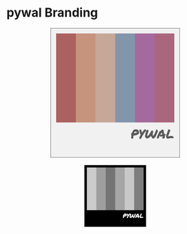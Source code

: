 # pywal Branding

<p align="center"><img src="logo.png" width="300px"></p> <p
align="center"><img src="discord-corrupt.png" width="144px"></p>
